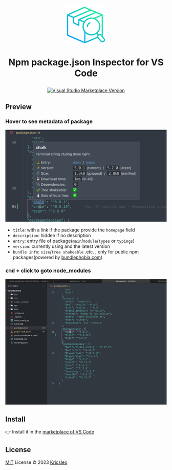 <h1 align="center">
  <img src="./icon.png" alt="logo" width="128" />
  <p>Npm package.json Inspector for VS Code</p>
</h1>

<p align="center">
  <a href="https://marketplace.visualstudio.com/items?itemName=kricsleo.vscode-package-json-inspector" target="_blank"><img src="https://img.shields.io/visual-studio-marketplace/v/kricsleo.vscode-package-json-inspector?label=VS%20Code%20Marketplace&logo=visual-studio-code&style=for-the-badge" alt="Visual Studio Marketplace Version"></a>
</p>

## Preview

### Hover to see metadata of package

<p align="center">
  <img src="./screenshot/hover.png" alt="preview hover" width="600" />
</p>

- `title`: with a link if the package provide the `homepage` field
- `description`: hidden if no description
- `entry`: entry file of package(`main`/`module`/`types` or `typings`)
- `version`: currently using and the latest version
- `bundle info`: `size`/`tree shakeable` .etc. , only for public npm packages(powered by [bundlephobia.com](https://bundlephobia.com))

### **<kbd>cmd</kbd> + click** to goto node_modules

<p align="center">
  <img src="./screenshot/click.gif" alt="preview click" width="600" />
</p>

## Install

👉 Install it in the [marketplace of VS Code](https://marketplace.visualstudio.com/items?itemName=kricsleo.vscode-package-json-inspector)


## License

[MIT](./LICENSE) License © 2023 [Kricsleo](https://github.com/kricsleo)
